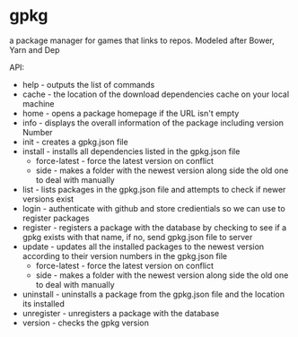# gpkg
a package manager for games that links to repos. Modeled after Bower, Yarn and Dep

API:

- help - outputs the list of commands
- cache - the location of the download dependencies cache on your local machine
- home - opens a package homepage if the URL isn't empty
- info - displays the overall information of the package including version Number
- init - creates a gpkg.json file
- install - installs all dependencies listed in the gpkg.json file
  - force-latest - force the latest version on conflict
  - side - makes a folder with the newest version along side the old one to deal with manually
- list - lists packages in the gpkg.json file and attempts to check if newer versions exist
- login - authenticate with github and store credientials so we can use to register packages
- register - registers a package with the database by checking to see if a gpkg exists with that name, if no, send gpkg.json file to server
- update - updates all the installed packages to the newest version according to their version numbers in the gpkg.json file
  - force-latest - force the latest version on conflict
  - side - makes a folder with the newest version along side the old one to deal with manually
- uninstall - uninstalls a package from the gpkg.json file and the location its installed
- unregister - unregisters a package with the database
- version - checks the gpkg version
